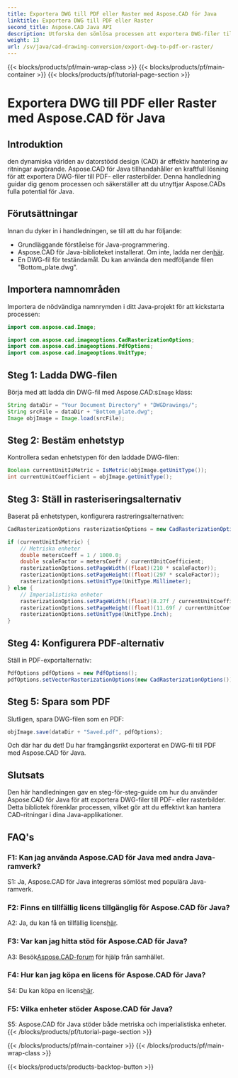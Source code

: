 ```yaml
---
title: Exportera DWG till PDF eller Raster med Aspose.CAD för Java
linktitle: Exportera DWG till PDF eller Raster
second_title: Aspose.CAD Java API
description: Utforska den sömlösa processen att exportera DWG-filer till PDF- eller rasterbilder i Java med Aspose.CAD. Denna steg-för-steg-guide säkerställer precision och effektivitet.
weight: 13
url: /sv/java/cad-drawing-conversion/export-dwg-to-pdf-or-raster/
---
```


{{< blocks/products/pf/main-wrap-class >}}
{{< blocks/products/pf/main-container >}}
{{< blocks/products/pf/tutorial-page-section >}}

# Exportera DWG till PDF eller Raster med Aspose.CAD för Java

## Introduktion

den dynamiska världen av datorstödd design (CAD) är effektiv hantering av ritningar avgörande. Aspose.CAD för Java tillhandahåller en kraftfull lösning för att exportera DWG-filer till PDF- eller rasterbilder. Denna handledning guidar dig genom processen och säkerställer att du utnyttjar Aspose.CADs fulla potential för Java.

## Förutsättningar

Innan du dyker in i handledningen, se till att du har följande:

- Grundläggande förståelse för Java-programmering.
-  Aspose.CAD för Java-biblioteket installerat. Om inte, ladda ner den[här](https://releases.aspose.com/cad/java/).
- En DWG-fil för teständamål. Du kan använda den medföljande filen "Bottom_plate.dwg".

## Importera namnområden

Importera de nödvändiga namnrymden i ditt Java-projekt för att kickstarta processen:

```java
import com.aspose.cad.Image;

import com.aspose.cad.imageoptions.CadRasterizationOptions;
import com.aspose.cad.imageoptions.PdfOptions;
import com.aspose.cad.imageoptions.UnitType;
```

## Steg 1: Ladda DWG-filen

 Börja med att ladda din DWG-fil med Aspose.CAD:s`Image` klass:

```java
String dataDir = "Your Document Directory" + "DWGDrawings/";
String srcFile = dataDir + "Bottom_plate.dwg";
Image objImage = Image.load(srcFile);
```

## Steg 2: Bestäm enhetstyp

Kontrollera sedan enhetstypen för den laddade DWG-filen:

```java
Boolean currentUnitIsMetric = IsMetric(objImage.getUnitType());
int currentUnitCoefficient = objImage.getUnitType();
```

## Steg 3: Ställ in rasteriseringsalternativ

Baserat på enhetstypen, konfigurera rastreringsalternativen:

```java
CadRasterizationOptions rasterizationOptions = new CadRasterizationOptions();

if (currentUnitIsMetric) {
    // Metriska enheter
    double metersCoeff = 1 / 1000.0;
    double scaleFactor = metersCoeff / currentUnitCoefficient;
    rasterizationOptions.setPageWidth((float)(210 * scaleFactor));
    rasterizationOptions.setPageHeight((float)(297 * scaleFactor));
    rasterizationOptions.setUnitType(UnitType.Millimeter);
} else {
    // Imperialistiska enheter
    rasterizationOptions.setPageWidth((float)(8.27f / currentUnitCoefficient));
    rasterizationOptions.setPageHeight((float)(11.69f / currentUnitCoefficient));
    rasterizationOptions.setUnitType(UnitType.Inch);
}
```

## Steg 4: Konfigurera PDF-alternativ

Ställ in PDF-exportalternativ:

```java
PdfOptions pdfOptions = new PdfOptions();
pdfOptions.setVectorRasterizationOptions(new CadRasterizationOptions());
```

## Steg 5: Spara som PDF

Slutligen, spara DWG-filen som en PDF:

```java
objImage.save(dataDir + "Saved.pdf", pdfOptions);
```

Och där har du det! Du har framgångsrikt exporterat en DWG-fil till PDF med Aspose.CAD för Java.

## Slutsats

Den här handledningen gav en steg-för-steg-guide om hur du använder Aspose.CAD för Java för att exportera DWG-filer till PDF- eller rasterbilder. Detta bibliotek förenklar processen, vilket gör att du effektivt kan hantera CAD-ritningar i dina Java-applikationer.

## FAQ's

### F1: Kan jag använda Aspose.CAD för Java med andra Java-ramverk?

S1: Ja, Aspose.CAD för Java integreras sömlöst med populära Java-ramverk.

### F2: Finns en tillfällig licens tillgänglig för Aspose.CAD för Java?

 A2: Ja, du kan få en tillfällig licens[här](https://purchase.aspose.com/temporary-license/).

### F3: Var kan jag hitta stöd för Aspose.CAD för Java?

 A3: Besök[Aspose.CAD-forum](https://forum.aspose.com/c/cad/19) för hjälp från samhället.

### F4: Hur kan jag köpa en licens för Aspose.CAD för Java?

 S4: Du kan köpa en licens[här](https://purchase.aspose.com/buy).

### F5: Vilka enheter stöder Aspose.CAD för Java?

S5: Aspose.CAD för Java stöder både metriska och imperialistiska enheter.
{{< /blocks/products/pf/tutorial-page-section >}}

{{< /blocks/products/pf/main-container >}}
{{< /blocks/products/pf/main-wrap-class >}}

{{< blocks/products/products-backtop-button >}}
